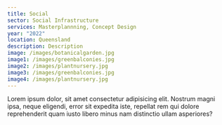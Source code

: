 ```yaml
---
title: Social
sector: Social Infrastructure
services: Masterplannning, Concept Design
year: "2022"
location: Queensland
description: Description
image: /images/botanicalgarden.jpg
image1: /images/greenbalconies.jpg
image2: /images/plantnursery.jpg
image3: /images/greenbalconies.jpg
image4: /images/plantnursery.jpg
---
```


Lorem ipsum dolor, sit amet consectetur adipisicing elit. Nostrum magni ipsa, neque eligendi, error sit expedita iste, repellat rem qui dolore reprehenderit quam iusto libero minus nam distinctio ullam asperiores?
